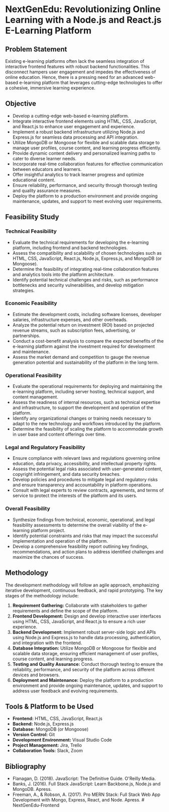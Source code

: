 # NextGenEdu: Revolutionizing Online Learning with a Node.js and React.js E-Learning Platform

## Problem Statement
Existing e-learning platforms often lack the seamless integration of interactive frontend features with robust backend functionalities. This disconnect hampers user engagement and impedes the effectiveness of online education. Hence, there is a pressing need for an advanced web-based e-learning platform that leverages cutting-edge technologies to offer a cohesive, immersive learning experience.

## Objective
- Develop a cutting-edge web-based e-learning platform.
- Integrate interactive frontend elements using HTML, CSS, JavaScript, and React.js to enhance user engagement and experience.
- Implement a robust backend infrastructure utilizing Node.js and Express.js for seamless data processing and API integration.
- Utilize MongoDB or Mongoose for flexible and scalable data storage to manage user profiles, course content, and learning progress efficiently.
- Provide dynamic content delivery and personalized learning paths to cater to diverse learner needs.
- Incorporate real-time collaboration features for effective communication between educators and learners.
- Offer insightful analytics to track learner progress and optimize educational content.
- Ensure reliability, performance, and security through thorough testing and quality assurance measures.
- Deploy the platform to a production environment and provide ongoing maintenance, updates, and support to meet evolving user requirements.

## Feasibility Study
### Technical Feasibility
- Evaluate the technical requirements for developing the e-learning platform, including frontend and backend technologies.
- Assess the compatibility and scalability of chosen technologies such as HTML, CSS, JavaScript, React.js, Node.js, Express.js, and MongoDB (or Mongoose).
- Determine the feasibility of integrating real-time collaboration features and analytics tools into the platform architecture.
- Identify potential technical challenges and risks, such as performance bottlenecks and security vulnerabilities, and develop mitigation strategies.

### Economic Feasibility
- Estimate the development costs, including software licenses, developer salaries, infrastructure expenses, and other overheads.
- Analyze the potential return on investment (ROI) based on projected revenue streams, such as subscription fees, advertising, or partnerships.
- Conduct a cost-benefit analysis to compare the expected benefits of the e-learning platform against the investment required for development and maintenance.
- Assess the market demand and competition to gauge the revenue generation potential and sustainability of the platform in the long term.

### Operational Feasibility
- Evaluate the operational requirements for deploying and maintaining the e-learning platform, including server hosting, technical support, and content management.
- Assess the readiness of internal resources, such as technical expertise and infrastructure, to support the development and operation of the platform.
- Identify any organizational changes or training needs necessary to adapt to the new technology and workflows introduced by the platform.
- Determine the feasibility of scaling the platform to accommodate growth in user base and content offerings over time.

### Legal and Regulatory Feasibility
- Ensure compliance with relevant laws and regulations governing online education, data privacy, accessibility, and intellectual property rights.
- Assess the potential legal risks associated with user-generated content, copyright infringement, and data security breaches.
- Develop policies and procedures to mitigate legal and regulatory risks and ensure transparency and accountability in platform operations.
- Consult with legal experts to review contracts, agreements, and terms of service to protect the interests of the platform and its users.

### Overall Feasibility
- Synthesize findings from technical, economic, operational, and legal feasibility assessments to determine the overall viability of the e-learning platform project.
- Identify potential constraints and risks that may impact the successful implementation and operation of the platform.
- Develop a comprehensive feasibility report outlining key findings, recommendations, and action plans to address identified challenges and maximize the chances of success.

## Methodology
The development methodology will follow an agile approach, emphasizing iterative development, continuous feedback, and rapid prototyping. The key stages of the methodology include:
1. **Requirement Gathering:** Collaborate with stakeholders to gather requirements and define the scope of the platform.
2. **Frontend Development:** Design and develop interactive user interfaces using HTML, CSS, JavaScript, and React.js to ensure a rich user experience.
3. **Backend Development:** Implement robust server-side logic and APIs using Node.js and Express.js to handle data processing, authentication, and integration with the frontend.
4. **Database Integration:** Utilize MongoDB or Mongoose for flexible and scalable data storage, ensuring efficient management of user profiles, course content, and learning progress.
5. **Testing and Quality Assurance:** Conduct thorough testing to ensure the reliability, performance, and security of the platform across different devices and browsers.
6. **Deployment and Maintenance:** Deploy the platform to a production environment and provide ongoing maintenance, updates, and support to address user feedback and evolving requirements.

## Tools & Platform to be Used
- **Frontend:** HTML, CSS, JavaScript, React.js
- **Backend:** Node.js, Express.js
- **Database:** MongoDB (or Mongoose)
- **Version Control:** Git
- **Development Environment:** Visual Studio Code
- **Project Management:** Jira, Trello
- **Collaboration Tools:** Slack, Zoom

## Bibliography
- Flanagan, D. (2018). JavaScript: The Definitive Guide. O'Reilly Media.
- Banks, J. (2016). Full Stack JavaScript: Learn Backbone.js, Node.js and MongoDB. Apress.
- Freeman, A., & Robson, A. (2017). Pro MERN Stack: Full Stack Web App Development with Mongo, Express, React, and Node. Apress.
#   N e x t G e n E d u - F r o n t e n d  
 